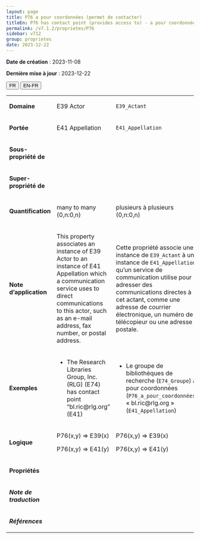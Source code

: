 ```yaml
---
layout: page
title: P76 a pour coordonnées (permet de contacter)
titleEn: P76 has contact point (provides access to) - a pour coordonnées (permet de contacter)
permalink: /v7.1.2/proprietes/P76
sidebar: v712
group: proprietes
date: 2023-12-22
---
```


**Date de création** : 2023-11-08

**Dernière mise à jour** : 2023-12-22

<div class="lang-buttons">
 <button id="fr" class="activate">FR</button>
 <button id="en-fr">EN-FR</button>
</div>

<table>
<tbody>
<tr>
<td><p><strong>Domaine</strong></p></td>
<td class="en">
<p>E39 Actor</p>
</td>
<td>
<p><code class="language-plaintext highlighter-rouge">E39_Actant</code></p>
</td>
</tr>
<tr>
<td><p><strong>Portée</strong></p></td>
<td class="en">
<p>E41 Appellation</p>
</td>
<td>
<p><code class="language-plaintext highlighter-rouge">E41_Appellation</code></p>
</td>
</tr>
<tr>
<td><p><strong>Sous-propriété de</strong></p></td>
<td class="en">
</td>
<td>
</td>
</tr>
<tr>
<td><p><strong>Super-propriété de</strong></p></td>
<td class="en">
</td>
<td>
</td>
</tr>
<tr>
<td><p><strong>Quantification</strong></p></td>
<td class="en">
<p>many to many (0,n:0,n)</p>
</td>
<td>
<p>plusieurs à plusieurs (0,n:0,n)</p>
</td>
</tr>
<tr>
<td><p><strong>Note d’application</strong></p></td>
<td class="en">
<p>This property associates an instance of E39 Actor to an instance of E41 Appellation which a communication service uses to direct communications to this actor, such as an e-mail address, fax number, or postal address. </p>
</td>
<td>
<p>Cette propriété associe une instance de <code class="language-plaintext highlighter-rouge">E39_Actant</code> à une instance de <code class="language-plaintext highlighter-rouge">E41_Appellation</code> qu’un service de communication utilise pour adresser des communications directes à cet actant, comme une adresse de courrier électronique, un numéro de télécopieur ou une adresse postale.</p>
</td>
</tr>
<tr>
<td><p><strong>Exemples</strong></p></td>
<td class="en">
<ul>
<li><p>The Research Libraries Group, Inc. (RLG) (E74) has contact point “bl.ric@rlg.org” (E41)</p>
</li>
</ul>
</td>
<td>
<ul>
<li><p>Le groupe de bibliothèques de recherche (<code class="language-plaintext highlighter-rouge">E74_Groupe</code>) a pour coordonnées (<code class="language-plaintext highlighter-rouge">P76_a_pour_coordonnées</code>) « bl.ric@rlg.org » (<code class="language-plaintext highlighter-rouge">E41_Appellation</code>)</p>
</li>
</ul>
</td>
</tr>
<tr>
<td><p><strong>Logique</strong></p></td>
<td class="en">
<p>P76(x,y) ⇒ E39(x)</p>
<p>P76(x,y) ⇒ E41(y)</p>
</td>
<td>
<p>P76(x,y) ⇒ E39(x)</p>
<p>P76(x,y) ⇒ E41(y)</p>
</td>
</tr>
<tr>
<td><p><strong>Propriétés</strong></p></td>
<td class="en">
</td>
<td>
</td>
</tr>
<tr>
<td><p><strong><em>Note de traduction</em></strong></p></td>
<td colspan="2">
</td>
</tr>
<tr>
<td><p><strong><em>Références</em></strong></p></td>
<td colspan="2">
<p><em></em></p>
</td>
</tr>
</tbody>
</table>
